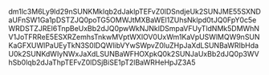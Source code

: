 dm1lc3M6Ly9ld29nSUNKMklqb2dJaklpTEFvZ0lDSndjeUk2SUNJME55SXNDaUFnSW1Ga1pDSTZJQ0poTG5OMWJtMXBaWEl1ZUhsNklpd0tJQ0FpY0c5eWRDSTZJREl6TnpBeUxBb2dJQ0pwWkNJNklDSmpaVFUyTldNMk5DMWhNV1JoTFRReE5ESXRZemhsTnkwMVptWXlOV0UxWm1KaVpUSWlMQW9nSUNKaGFXUWlPaUEyTkN3S0lDQWlibVYwSWpvZ0luZHpJaXdLSUNBaWRIbHdaU0k2SUNKdWIyNWxJaXdLSUNBaWFHOXpkQ0k2SUNJaUxBb2dJQ0p3WVhSb0lqb2dJaThpTEFvZ0lDSjBiSE1pT2lBaWRHeHpJZ3A5
